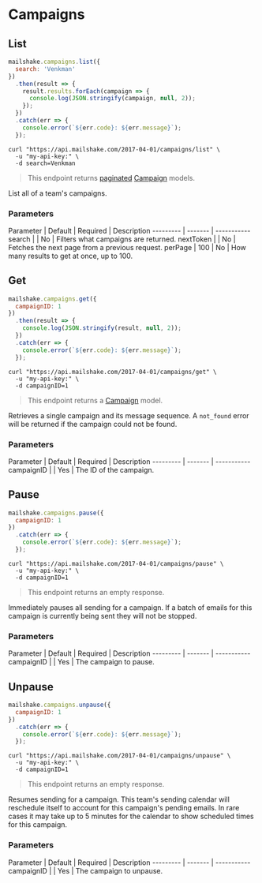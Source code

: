 # Campaigns

## List

```javascript
mailshake.campaigns.list({
  search: 'Venkman'
})
  .then(result => {
    result.results.forEach(campaign => {
      console.log(JSON.stringify(campaign, null, 2));
    });
  })
  .catch(err => {
    console.error(`${err.code}: ${err.message}`);
  });
```

```shell
curl "https://api.mailshake.com/2017-04-01/campaigns/list" \
  -u "my-api-key:" \
  -d search=Venkman
```

> This endpoint returns [paginated](#Pagination) [Campaign](#Campaign) models.

List all of a team's campaigns.

### Parameters

Parameter | Default | Required | Description
--------- | ------- | -----------
search |  | No | Filters what campaigns are returned.
nextToken |  | No | Fetches the next page from a previous request.
perPage | 100 | No | How many results to get at once, up to 100.

## Get

```javascript
mailshake.campaigns.get({
  campaignID: 1
})
  .then(result => {
    console.log(JSON.stringify(result, null, 2));
  })
  .catch(err => {
    console.error(`${err.code}: ${err.message}`);
  });
```

```shell
curl "https://api.mailshake.com/2017-04-01/campaigns/get" \
  -u "my-api-key:" \
  -d campaignID=1
```

> This endpoint returns a [Campaign](#Campaign) model.

Retrieves a single campaign and its message sequence. A `not_found` error will be returned if the campaign could not be found.

### Parameters

Parameter | Default | Required | Description
--------- | ------- | -----------
campaignID |  | Yes | The ID of the campaign.

## Pause

```javascript
mailshake.campaigns.pause({
  campaignID: 1
})
  .catch(err => {
    console.error(`${err.code}: ${err.message}`);
  });
```

```shell
curl "https://api.mailshake.com/2017-04-01/campaigns/pause" \
  -u "my-api-key:" \
  -d campaignID=1
```

> This endpoint returns an empty response.

Immediately pauses all sending for a campaign. If a batch of emails for this campaign is currently being sent they will not be stopped.

### Parameters

Parameter | Default | Required | Description
--------- | ------- | -----------
campaignID |  | Yes | The campaign to pause.

## Unpause

```javascript
mailshake.campaigns.unpause({
  campaignID: 1
})
  .catch(err => {
    console.error(`${err.code}: ${err.message}`);
  });
```

```shell
curl "https://api.mailshake.com/2017-04-01/campaigns/unpause" \
  -u "my-api-key:" \
  -d campaignID=1
```

> This endpoint returns an empty response.

Resumes sending for a campaign. This team's sending calendar will reschedule itself to account for this campaign's pending emails. In rare cases it may take up to 5 minutes for the calendar to show scheduled times for this campaign.

### Parameters

Parameter | Default | Required | Description
--------- | ------- | -----------
campaignID |  | Yes | The campaign to unpause.
